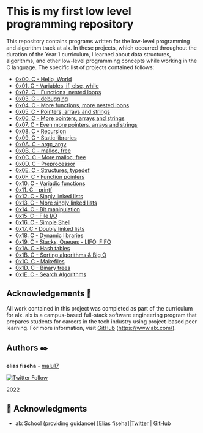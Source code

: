 # This is my first low level programming repository
This repository contains programs written for the low-level programming and
algorithm track at alx. In these projects, which  occurred
throughout the duration of the Year 1 curriculum, I learned about data
structures, algorithms, and other low-level programming concepts while
working in the C language. The specific list of projects contained follows:



* [0x00. C - Hello, World](./0x00-hello_world)
* [0x01. C - Variables, if, else, while](./0x01-variables_if_else_while)
* [0x02. C - Functions, nested loops](./0x02-functions_nested_loops)
* [0x03. C - debugging](./0x03-debugging)
* [0x04. C - More functions, more nested loops](./0x04-more_functions_nested_loops)
* [0x05. C - Pointers, arrays and strings](./0x05-pointers_arrays_strings)
* [0x06. C - More pointers, arrays and strings](./0x06-pointers_arrays_strings)
* [0x07. C - Even more pointers, arrays and strings](./0x07-pointers_arrays_strings)
* [0x08. C - Recursion](./0x08-recursion)
* [0x09. C - Static libraries](./0x09-static_libraries)
* [0x0A. C - argc_argv](./0x0A-argc_argv)
* [0x0B. C - malloc, free](./0x0B-malloc_free)
* [0x0C. C - More malloc, free](./0x0C-more_malloc_free)
* [0x0D. C - Preprocessor](./0x0D-preprocessor)
* [0x0E. C - Structures, typedef](./0x0E-structures_typedef)
* [0x0F. C - Function pointers](./0x0F-function_pointers)
* [0x10. C - Variadic functions](./0x0F-variadic_functions)
* [0x11. C - printf](https://github.com/malu17/printf/tree/master)
* [0x12. C - Singly linked lists](./0x11-singly_linked_lists)
* [0x13. C - More singly linked lists](./0x12-more_singly_linked_lists)
* [0x14. C - Bit manipulation](./0x13-bit_manipulation)
* [0x15. C - File I/O](./0x14-file_io)
* [0x16. C - Simple Shell](https://github.com/malu17/simple_shell/tree/master)
* [0x17. C - Doubly linked lists](./0x16-doubly_linked_lists)
* [0x18. C - Dynamic libraries](./0x17-dynamic_libraries)
* [0x19. C - Stacks, Queues - LIFO, FIFO](https://github.com/malu17/monty/tree/master)
* [0x1A. C - Hash tables](./0x1A-hash_tables)
* [0x1B. C - Sorting algorithms & Big O](https://github.com/malu17/sorting_algorithms)
* [0x1C. C - Makefiles](./0x1C-makefiles)
* [0x1D. C - Binary trees](https://github.com/malu17/binary_trees)
* [0x1E. C - Search Algorithms](./0x1E-search_algorithms)

## Acknowledgements :pray:

All work contained in this project was completed as part of the curriculum for
alx. alx is a campus-based full-stack software
engineering program that prepares students for careers in the tech industry
using project-based peer learning. For more information, visit
[GitHub](https://github.com/malu17)
(https://www.alx.com/).


## Authors :black_nib:

 **elias fiseha** - [malu17](https://github.com/malu17)

[![Twitter Follow](https://img.shields.io/twitter/follow/JulianR_30.svg?style=social&label=Follow)](https://twitter.com/eliasfiseha1)


2022
## :mega: Acknowledgments

* alx School (providing guidance)
[Elias fiseha]|[Twitter](https://twitter.com/eliasfiseha1) | [GitHub](https://github.com/malu17)
